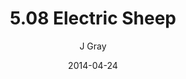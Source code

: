 ---
title: '5.08 Electric Sheep'
alt: 'Mysteries of the Arcana'
date: '2014-04-24'
author: 'J Gray'
artist: 'Keira'
chapter: '5 Inn Trouble'
filler: false
---